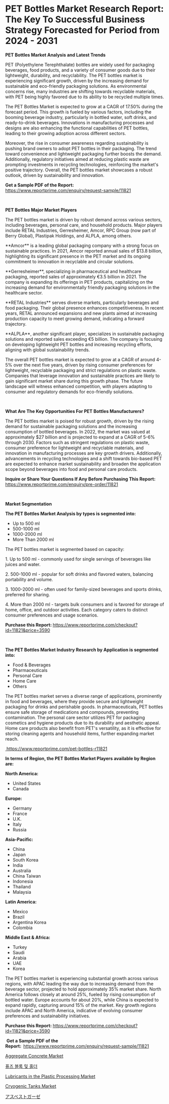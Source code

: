 <p><h1>PET Bottles Market Research Report: The Key To Successful Business Strategy Forecasted for Period from 2024 - 2031</h1></p><p><strong>PET Bottles Market Analysis and Latest Trends</strong></p>
<p><p>PET (Polyethylene Terephthalate) bottles are widely used for packaging beverages, food products, and a variety of consumer goods due to their lightweight, durability, and recyclability. The PET bottles market is experiencing significant growth, driven by the increasing demand for sustainable and eco-friendly packaging solutions. As environmental concerns rise, many industries are shifting towards recyclable materials, with PET being highly favored due to its ability to be recycled multiple times.</p><p>The PET Bottles Market is expected to grow at a CAGR of 17.50% during the forecast period. This growth is fueled by various factors, including the booming beverage industry, particularly in bottled water, soft drinks, and ready-to-drink beverages. Innovations in manufacturing processes and designs are also enhancing the functional capabilities of PET bottles, leading to their growing adoption across different sectors.</p><p>Moreover, the rise in consumer awareness regarding sustainability is pushing brand owners to adopt PET bottles in their packaging. The trend toward convenience and lightweight packaging further boosts the demand. Additionally, regulatory initiatives aimed at reducing plastic waste are prompting investments in recycling technologies, reinforcing the market's positive trajectory. Overall, the PET bottles market showcases a robust outlook, driven by sustainability and innovation.</p></p>
<p><strong>Get a Sample PDF of the Report:&nbsp;</strong> <a href="https://www.reportprime.com/enquiry/request-sample/11821">https://www.reportprime.com/enquiry/request-sample/11821</a></p>
<p>&nbsp;</p>
<p><strong>PET Bottles Major Market Players</strong></p>
<p><p>The PET bottles market is driven by robust demand across various sectors, including beverages, personal care, and household products. Major players include RETAL Industries, Gerresheimer, Amcor, RPC Group (now part of Berry Global), Plastipak Holdings, and ALPLA, among others.</p><p>**Amcor** is a leading global packaging company with a strong focus on sustainable practices. In 2021, Amcor reported annual sales of $13.8 billion, highlighting its significant presence in the PET market and its ongoing commitment to innovation in recyclable and circular solutions.</p><p>**Gerresheimer**, specializing in pharmaceutical and healthcare packaging, reported sales of approximately €3.5 billion in 2021. The company is expanding its offerings in PET products, capitalizing on the increasing demand for environmentally friendly packaging solutions in the healthcare sector.</p><p>**RETAL Industries** serves diverse markets, particularly beverages and food packaging. Their global presence enhances competitiveness. In recent years, RETAL announced expansions and new plants aimed at increasing production capacity to meet growing demand, indicating a forward trajectory.</p><p>**ALPLA**, another significant player, specializes in sustainable packaging solutions and reported sales exceeding €5 billion. The company is focusing on developing lightweight PET bottles and increasing recycling efforts, aligning with global sustainability trends.</p><p>The overall PET bottles market is expected to grow at a CAGR of around 4-5% over the next five years, driven by rising consumer preferences for lightweight, recyclable packaging and strict regulations on plastic waste. Companies that leverage innovation and sustainable practices are likely to gain significant market share during this growth phase. The future landscape will witness enhanced competition, with players adapting to consumer and regulatory demands for eco-friendly solutions.</p></p>
<p>&nbsp;</p>
<p><strong>What Are The Key Opportunities For PET Bottles Manufacturers?</strong></p>
<p><p>The PET bottles market is poised for robust growth, driven by the rising demand for sustainable packaging solutions and the increasing consumption of bottled beverages. In 2022, the market was valued at approximately $27 billion and is projected to expand at a CAGR of 5-6% through 2030. Factors such as stringent regulations on plastic waste, consumer preference for lightweight and recyclable materials, and innovation in manufacturing processes are key growth drivers. Additionally, advancements in recycling technologies and a shift towards bio-based PET are expected to enhance market sustainability and broaden the application scope beyond beverages into food and personal care products.</p></p>
<p><strong>Inquire or Share Your Questions If Any Before Purchasing This Report:</strong> <a href="https://www.reportprime.com/enquiry/pre-order/11821">https://www.reportprime.com/enquiry/pre-order/11821</a></p>
<p>&nbsp;</p>
<p><strong>Market Segmentation</strong></p>
<p><strong>The PET Bottles Market Analysis by types is segmented into:</strong></p>
<p><ul><li>Up to 500 ml</li><li>500-1000 ml</li><li>1000-2000 ml</li><li>More Than 2000 ml</li></ul></p>
<p><p>The PET bottles market is segmented based on capacity: </p><p>1. Up to 500 ml - commonly used for single servings of beverages like juices and water.</p><p>2. 500-1000 ml - popular for soft drinks and flavored waters, balancing portability and volume.</p><p>3. 1000-2000 ml - often used for family-sized beverages and sports drinks, preferred for sharing.</p><p>4. More than 2000 ml - targets bulk consumers and is favored for storage of home, office, and outdoor activities. Each category caters to distinct consumer preferences and usage scenarios.</p></p>
<p><strong>Purchase this Report:&nbsp;</strong><a href="https://www.reportprime.com/checkout?id=11821&price=3590">https://www.reportprime.com/checkout?id=11821&price=3590</a></p>
<p>&nbsp;</p>
<p><strong>The PET Bottles Market Industry Research by Application is segmented into:</strong></p>
<p><ul><li>Food & Beverages</li><li>Pharmaceuticals</li><li>Personal Care</li><li>Home Care</li><li>Others</li></ul></p>
<p><p>The PET bottles market serves a diverse range of applications, prominently in food and beverages, where they provide secure and lightweight packaging for drinks and perishable goods. In pharmaceuticals, PET bottles ensure safe storage of medications and compounds, preventing contamination. The personal care sector utilizes PET for packaging cosmetics and hygiene products due to its durability and aesthetic appeal. Home care products also benefit from PET's versatility, as it is effective for storing cleaning agents and household items, further expanding market reach.</p></p>
<p><a href="https://www.reportprime.com/pet-bottles-r11821">&nbsp;https://www.reportprime.com/pet-bottles-r11821</a></p>
<p><strong>In terms of Region, the PET Bottles Market Players available by Region are:</strong></p>
<p>
    <p> <strong> North America: </strong>
        <ul>
            <li>United States</li>
            <li>Canada</li>
        </ul>
        </p> 
    <p> <strong> Europe: </strong>
        <ul>
            <li>Germany</li>
            <li>France</li>
            <li>U.K.</li>
            <li>Italy</li>
            <li>Russia</li>
        </ul>
        </p> 
    <p> <strong> Asia-Pacific: </strong>
        <ul>
            <li>China</li>
            <li>Japan</li>
            <li>South Korea</li>
            <li>India</li>
            <li>Australia</li>
            <li>China Taiwan</li>
            <li>Indonesia</li>
            <li>Thailand</li>
            <li>Malaysia</li>
        </ul>
        </p> 
    <p> <strong> Latin America: </strong>
        <ul>
            <li>Mexico</li>
            <li>Brazil</li>
            <li>Argentina Korea</li>
            <li>Colombia</li>
        </ul>
        </p> 
    <p> <strong> Middle East & Africa: </strong>
        <ul>
            <li>Turkey</li>
            <li>Saudi</li>
            <li>Arabia</li>
            <li>UAE</li>
            <li>Korea</li>
        </ul>
    </p>
    </p>
<p><p>The PET bottles market is experiencing substantial growth across various regions, with APAC leading the way due to increasing demand from the beverage sector, projected to hold approximately 35% market share. North America follows closely at around 25%, fueled by rising consumption of bottled water. Europe accounts for about 20%, while China is expected to expand rapidly, capturing around 15% of the market. Key growth regions include APAC and North America, indicative of evolving consumer preferences and sustainability initiatives.</p></p>
<p><strong>Purchase this Report: </strong><a href="https://www.reportprime.com/checkout?id=11821&price=3590">https://www.reportprime.com/checkout?id=11821&price=3590</a></p>
<p>&nbsp;<strong>Get a Sample PDF of the Report:&nbsp;&nbsp;</strong><a href="https://www.reportprime.com/enquiry/request-sample/11821">https://www.reportprime.com/enquiry/request-sample/11821</a></p>
<p><strong></strong></p>
<p><p><a href="https://github.com/lylyparadise/Market-Research-Report-List-5/blob/main/aggregate-concrete-market.md">Aggregate Concrete Market</a></p><p><a href="https://medium.com/@ixknzplk81/%EC%8B%9C%EC%9E%A5-%EC%98%88%EC%B8%A1-%EB%B3%80%ED%99%94-%EA%B8%80%EB%A1%9C%EB%B2%8C-%ED%93%A8%EC%A6%88-%EB%B8%94%EB%A1%9D-%EB%B0%8F-%ED%99%80%EB%8D%94-%EC%8B%9C%EC%9E%A5-%EB%8F%99%ED%96%A5-%EB%B0%8F-%EB%AF%B8%EB%9E%98-%ED%8A%B8%EB%A0%8C%EB%93%9C-2024-2031-e4d26a4ab521">퓨즈 블록 및 홀더</a></p><p><a href="https://issuu.com/reportprime-2/docs/lubricants-in-the-plastic-processin_45c39c77d61f46">Lubricants in the Plastic Processing Market</a></p><p><a href="https://medium.com/@cukilcantik89/cryogenic-tanks-market-size-share-trends-analysis-report-by-product-stationary-tanks-engineered-e3eda2e835cb">Cryogenic Tanks Market</a></p><p><a href="https://medium.com/@harper17bmoles/%E3%82%B0%E3%83%AD%E3%83%BC%E3%83%90%E3%83%AB%E3%82%A2%E3%82%B9%E3%83%99%E3%82%B9%E3%83%88%E3%82%AC%E3%83%BC%E3%82%BC%E5%B8%82%E5%A0%B4%E3%81%AE%E8%A6%8F%E6%A8%A1%E3%81%A8%E5%B8%82%E5%A0%B4%E5%8B%95%E5%90%91%E5%88%86%E6%9E%90-%E5%9C%B0%E5%9F%9F%E3%81%AE%E5%B1%95%E6%9C%9B-%E7%AB%B6%E4%BA%89%E6%88%A6%E7%95%A5%E3%81%AB%E5%9F%BA%E3%81%A5%E3%81%8F2024%E5%B9%B4%E3%81%8B%E3%82%892031%E5%B9%B4%E3%81%BE%E3%81%A7%E3%81%AE%E4%BA%88%E6%B8%AC-966fc80a883a">アスベストガーゼ</a></p></p>